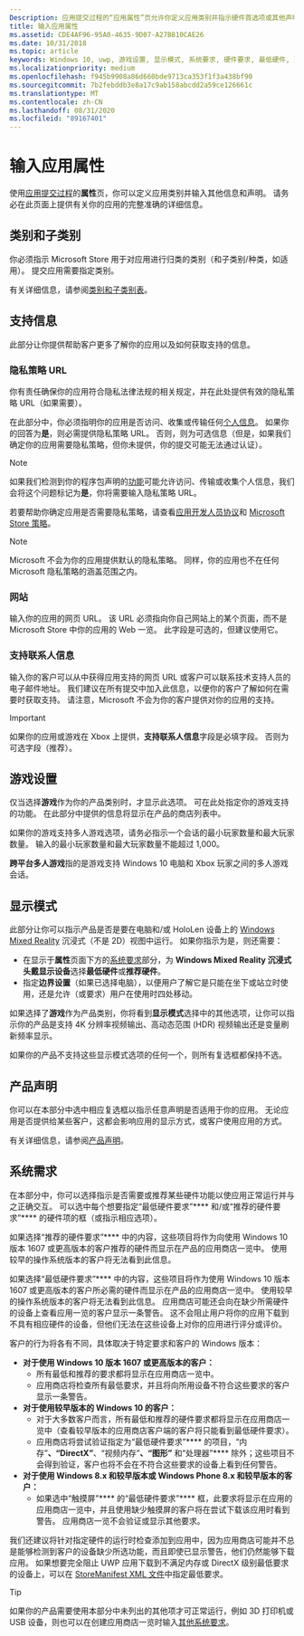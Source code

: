 ```yaml
---
Description: 应用提交过程的“应用属性”页允许你定义应用类别并指示硬件首选项或其他声明。
title: 输入应用属性
ms.assetid: CDE4AF96-95A0-4635-9D07-A27B810CAE26
ms.date: 10/31/2018
ms.topic: article
keywords: Windows 10, uwp, 游戏设置, 显示模式, 系统要求, 硬件要求, 最低硬件, 建议硬件, 隐私策略, 支持联系人信息, 应用网站, 支持信息
ms.localizationpriority: medium
ms.openlocfilehash: f945b9908a86d660bde9713ca353f1f3a438bf90
ms.sourcegitcommit: 7b2febddb3e8a17c9ab158abcdd2a59ce126661c
ms.translationtype: MT
ms.contentlocale: zh-CN
ms.lasthandoff: 08/31/2020
ms.locfileid: "89167401"
---
```

# <a name="enter-app-properties"></a>输入应用属性

使用[应用提交过程](app-submissions.md)的**属性**页，你可以定义应用类别并输入其他信息和声明。 请务必在此页面上提供有关你的应用的完整准确的详细信息。


## <a name="category-and-subcategory"></a>类别和子类别

你必须指示 Microsoft Store 用于对应用进行归类的类别（和子类别/种类，如适用）。 提交应用需要指定类别。

有关详细信息，请参阅[类别和子类别表](category-and-subcategory-table.md)。


## <a name="support-info"></a>支持信息

此部分让你提供帮助客户更多了解你的应用以及如何获取支持的信息。

### <a name="privacy-policy-url"></a>隐私策略 URL

你有责任确保你的应用符合隐私法律法规的相关规定，并在此处提供有效的隐私策略 URL（如果需要）。

在此部分中，你必须指明你的应用是否访问、收集或传输任何[个人信息](/legal/windows/agreements/store-policies#105-personal-information)。 如果你的回答为**是**，则必需提供隐私策略 URL。 否则，则为可选信息（但是，如果我们确定你的应用需要隐私策略，但你未提供，你的提交可能无法通过认证）。

> [!NOTE]
> 如果我们检测到你的程序包声明的[功能](../packaging/app-capability-declarations.md)可能允许访问、传输或收集个人信息，我们会将这个问题标记为**是**，你将需要输入隐私策略 URL。

若要帮助你确定应用是否需要隐私策略，请查看[应用开发人员协议](/legal/windows/agreements/app-developer-agreement)和 [Microsoft Store 策略](/legal/windows/agreements/store-policies#105-personal-information)。 

> [!NOTE]
> Microsoft 不会为你的应用提供默认的隐私策略。 同样，你的应用也不在任何 Microsoft 隐私策略的涵盖范围之内。 


### <a name="website"></a>网站

输入你的应用的网页 URL。 该 URL 必须指向你自己网站上的某个页面，而不是 Microsoft Store 中你的应用的 Web 一览。 此字段是可选的，但建议使用它。

### <a name="support-contact-info"></a>支持联系人信息

输入你的客户可以从中获得应用支持的网页 URL 或客户可以联系技术支持人员的电子邮件地址。 我们建议在所有提交中加入此信息，以便你的客户了解如何在需要时获取支持。 请注意，Microsoft 不会为你的客户提供对你的应用的支持。

> [!IMPORTANT]
> 如果你的应用或游戏在 Xbox 上提供，**支持联系人信息**字段是必填字段。 否则为可选字段（推荐）。


## <a name="game-settings"></a>游戏设置

仅当选择**游戏**作为你的产品类别时，才显示此选项。 可在此处指定你的游戏支持的功能。 在此部分中提供的信息将显示在产品的商店列表中。

如果你的游戏支持多人游戏选项，请务必指示一个会话的最小玩家数量和最大玩家数量。 输入的最小玩家数量和最大玩家数量不能超过 1,000。

**跨平台多人游戏**指的是游戏支持 Windows 10 电脑和 Xbox 玩家之间的多人游戏会话。


## <a name="display-mode"></a>显示模式

此部分让你可以指示产品是否是要在电脑和/或 HoloLen 设备上的 [Windows Mixed Reality](https://developer.microsoft.com/mixed-reality) 沉浸式（不是 2D）视图中运行。 如果你指示为是，则还需要：
- 在显示于**属性**页面下方的[系统要求](#system-requirements)部分，为 **Windows Mixed Reality 沉浸式头戴显示设备**选择**最低硬件**或**推荐硬件**。
- 指定**边界设置**（如果已选择电脑），以便用户了解它是只能在坐下或站立时使用，还是允许（或要求）用户在使用时四处移动。 

如果选择了**游戏**作为产品类别，你将看到**显示模式**选择中的其他选项，让你可以指示你的产品是支持 4K 分辨率视频输出、高动态范围 (HDR) 视频输出还是变量刷新频率显示。

如果你的产品不支持这些显示模式选项的任何一个，则所有复选框都保持不选。


## <a name="product-declarations"></a>产品声明

你可以在本部分中选中相应复选框以指示任意声明是否适用于你的应用。 无论应用是否提供给某些客户，这都会影响应用的显示方式，或客户使用应用的方式。

有关详细信息，请参阅[产品声明](./product-declarations.md)。

## <a name="system-requirements"></a>系统需求

在本部分中，你可以选择指示是否需要或推荐某些硬件功能以使应用正常运行并与之正确交互。 可以选中每个想要指定“最低硬件要求”**** 和/或“推荐的硬件要求”**** 的硬件项的框（或指示相应选项）。

如果选择“推荐的硬件要求”**** 中的内容，这些项目将作为向使用 Windows 10 版本 1607 或更高版本的客户推荐的硬件而显示在产品的应用商店一览中。 使用较早的操作系统版本的客户将无法看到此信息。

如果选择“最低硬件要求”**** 中的内容，这些项目将作为使用 Windows 10 版本 1607 或更高版本的客户所必需的硬件而显示在产品的应用商店一览中。 使用较早的操作系统版本的客户将无法看到此信息。 应用商店可能还会向在缺少所需硬件的设备上查看应用一览的客户显示一条警告。 这不会阻止用户将你的应用下载到不具有相应硬件的设备，但他们无法在这些设备上对你的应用进行评分或评价。 

客户的行为将各有不同，具体取决于特定要求和客户的 Windows 版本：

- **对于使用 Windows 10 版本 1607 或更高版本的客户：**
     - 所有最低和推荐的要求都将显示在应用商店一览中。
     - 应用商店将检查所有最低要求，并且将向所用设备不符合这些要求的客户显示一条警告。
- **对于使用较早版本的 Windows 10 的客户：**
     - 对于大多数客户而言，所有最低和推荐的硬件要求都将显示在应用商店一览中（查看较早版本的应用商店客户端的客户将只能看到最低硬件要求）。
     - 应用商店将尝试验证指定为“最低硬件要求”**** 的项目，“内存”****、“DirectX”****、“视频内存”****、“图形”**** 和“处理器”**** 除外；这些项目不会得到验证，客户也将不会在不符合这些要求的设备上看到任何警告。 
- **对于使用 Windows 8.x 和较早版本或 Windows Phone 8.x 和较早版本的客户：**
     - 如果选中“触摸屏”**** 的“最低硬件要求”**** 框，此要求将显示在应用的应用商店一览中，并且使用缺少触摸屏的客户将在尝试下载该应用时看到警告。 应用商店一览不会验证或显示其他要求。

我们还建议将针对指定硬件的运行时检查添加到应用中，因为应用商店可能并不总是能够检测到客户的设备缺少所选功能，而且即使已显示警告，他们仍然能够下载应用。 如果想要完全阻止 UWP 应用下载到不满足内存或 DirectX 级别最低要求的设备上，可以在 [StoreManifest XML 文件](/uwp/schemas/storemanifest/storemanifestschema2015/schema-root)中指定最低要求。

> [!TIP]
> 如果你的产品需要使用本部分中未列出的其他项才可正常运行，例如 3D 打印机或 USB 设备，则也可以在创建应用商店一览时输入[其他系统要求](create-app-store-listings.md#additional-system-requirements)。